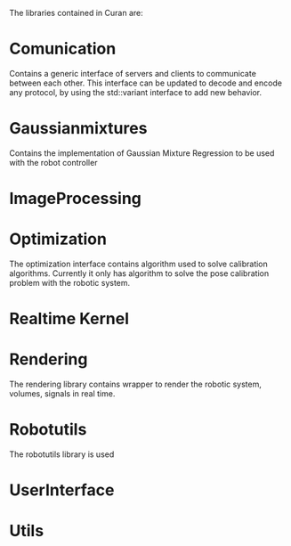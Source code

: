 The libraries contained in Curan are:

# Comunication

Contains a generic interface of servers and clients to communicate between each other. This interface can be updated to decode and encode any protocol, by using the std::variant interface to add new behavior.

# Gaussianmixtures

Contains the implementation of Gaussian Mixture Regression to be used with the robot controller

# ImageProcessing



# Optimization

The optimization interface contains algorithm used to solve calibration algorithms. Currently it only has algorithm to solve the pose calibration problem with the robotic system. 

# Realtime Kernel

# Rendering

The rendering library contains wrapper to render the robotic system, volumes, signals in real time. 

# Robotutils

The robotutils library is used 

# UserInterface

# Utils